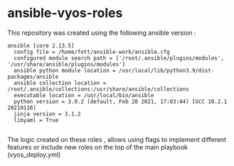 # ansible-vyos-roles

This repository was created using the following ansible version : 

```
ansible [core 2.13.5]
  config file = /home/fett/ansible-work/ansible.cfg
  configured module search path = ['/root/.ansible/plugins/modules', '/usr/share/ansible/plugins/modules']
  ansible python module location = /usr/local/lib/python3.9/dist-packages/ansible
  ansible collection location = /root/.ansible/collections:/usr/share/ansible/collections
  executable location = /usr/local/bin/ansible
  python version = 3.9.2 (default, Feb 28 2021, 17:03:44) [GCC 10.2.1 20210110]
  jinja version = 3.1.2
  libyaml = True
  
 ```
  
 The logic created on these roles , allows using flags to implement different features or include new roles on the top of the main playbook (vyos_deploy.yml)
